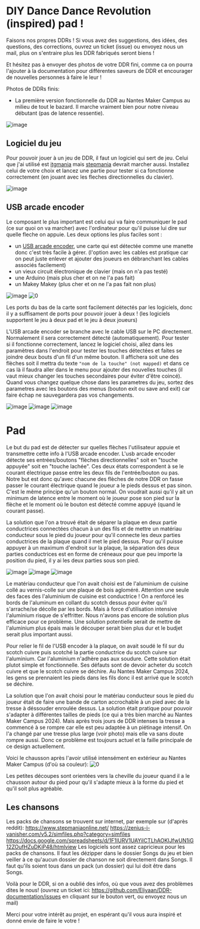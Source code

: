 # DIY Dance Dance Revolution (inspired) pad !

Faisons nos propres DDRs !
Si vous avez des suggestions, des idées, des questions, des corrections, ouvrez un ticket (issue) ou envoyez nous un mail, plus on s'entraire plus les DDR fabriqués seront biens !

Et hésitez pas à envoyer des photos de votre DDR fini, comme ca on pourra l'ajouter à la documentation pour différentes saveurs de DDR et encourager de nouvelles personnes à faire le leur !

Photos de DDRs finis: 

- La première version fonctionnelle du DDR au Nantes Maker Campus au milieu de tout le bazard. Il marche vraiment bien pour notre niveau débutant (pas de latence ressentie).

![image](https://github.com/user-attachments/assets/d993d4aa-2651-4f5b-9c55-d98638f8bf16)


## Logiciel du jeu

Pour pouvoir jouer à un jeu de DDR, il faut un logiciel qui sert de jeu. Celui que j'ai utilisé est [itgmania](https://www.itgmania.com/) mais [stepmania](https://www.stepmania.com/) devrait marcher aussi. Installez celui de votre choix et lancez une partie pour tester si ca fonctionne correctement (en jouant avec les fleches directionnelles du clavier).

![image](https://github.com/user-attachments/assets/769ceec6-9dec-42e0-90fe-56b5d476b1ff)

## USB arcade encoder

Le composant le plus important est celui qui va faire communiquer le pad (ce sur quoi on va marcher) avec l'ordinateur pour qu'il puisse lui dire sur quelle fleche on appuie.
Les deux options les plus faciles sont : 
- un [USB arcade encoder](https://www.ebay.com/itm/133163133451?itmprp=cksum%3A133163133451e007b8d0f3d14994b8030d134ee26497%7Cenc%3AAQAJAAABYMSBbt5JfLmj%252BdlAgetRxKsk9uNZiEHlB3hfttt0hmv1%252BpJoUCdSpe1JVf49yGC5tKtQ3g6HKD95AS2%252Bj%252BzdEev%252BQFVLBEv0%252FCdcgJMGFwLFhJ53WzLi3lqhEgvTYlFP2n6dii0kr%252BCTa3CZ07LoBuz1bIWF0E36UoD6Bg5wn9NHEbrtr8LCCZo7D2G7QFE2tU%252BgmskmJjQcEt38U8n3vZsRhwFqvi0NvXASBtDk8gMZQb%252FFHv2RJref%252FQNDsgRmSpZyfIAhV91ozNZLIXKqzGcR3PxoKrmLGvfoRSCLVMdXhwf4sEn2%252BBliRxkdirfad2y3d5IEWpKMLk3jcst7a8AoqvCRMio0Pu36K2YGqBcKHCFru45UG31HTXr6Y%252BBge0rzwG0aOGLbCa4xCdcnzYUNXazCn4xWNNnpeBtGUwyIvbTjh9hYmUsJvVwIpulV3MTIYWKsHE1bTtU0GPHcWFk%253D%7Campid%3APL_CLK%7Cclp%3A2332490&itmmeta=01HV44EGGQ89AKT6VV3G4BBDRD), une carte qui est détectée comme une manette donc c'est très facile à gérer. (l'option avec les cables est pratique car on peut juste enlever et ajouter des joueurs en débranchant les cables associés facilement)
- un vieux circuit électronique de clavier (mais on n'a pas testé)
- une Arduino (mais plus cher et on ne l'a pas fait)
- un Makey Makey (plus cher et on ne l'a pas fait non plus)

![image](https://github.com/user-attachments/assets/418a8db9-dc3a-419f-a7c2-1c7f5b034cee)
![0](https://github.com/user-attachments/assets/121c5a22-0077-43fb-af21-6da257c28ca6)

Les ports du bas de la carte sont facilement détectés par les logiciels, donc il y a suffisament de ports pour pouvoir jouer à deux ! (les logiciels supportent le jeu à deux pad et le jeu à deux joueurs)

L'USB arcade encoder se branche avec le cable USB sur le PC directement. Normalement il sera correctement détecté (automatiquement).
Pour tester si il fonctionne correctement, lancez le logiciel choisi, allez dans les paramètres dans l'endroit pour tester les touches détectées et faites se joindre deux bouts d'un fil d'un même bouton.
Il affichera soit une des flèches soit il mettra du texte `"nom de la touche" (not mapped)` et dans ce cas là il faudra aller dans le menu pour ajouter des nouvelles touches (il vaut mieux changer les touches secondaires pour éviter d'être coincé).
Quand vous changez quelque chose dans les parametres du jeu, sortez des parametres avec les boutons des menus (bouton exit ou save and exit) car faire échap ne sauvegardera pas vos changements.

![image](https://github.com/user-attachments/assets/6cfe0f48-c5de-4ed0-87d9-98e003e9546c)
![image](https://github.com/user-attachments/assets/1cae8f71-b3ce-4bc9-b902-740c40c8a82d)
![image](https://github.com/user-attachments/assets/6950f926-b35d-4f01-9f01-d6247a45fac9)

# Pad

Le but du pad est de détecter sur quelles flèches l'utilisateur appuie et transmettre cette info à l'USB arcade encoder.
L'usb arcade encoder détecte ses entrées/boutons "flèches directionnelles" soit en "touche appuyée" soit en "touche lachée".
Ces deux états correspondent à se le courant électrique passe entre les deux fils de l'entrée/bouton ou pas.
Notre but est donc qu'avec chacune des flèches de notre DDR on fasse passer le courant électrique quand le joueur a le pieds dessus et pas sinon.
C'est le même principe qu'un bouton normal. On voudrait aussi qu'il y ait un minimum de latence entre le moment où le joueur pose son pied sur la flèche et le moment où le bouton est détecté comme appuyé (quand le courant passe).

La solution que l'on a trouvé était de séparer la plaque en deux partie conductrices connectées chacun à un des fils et de mettre un matériau conducteur sous le pied du joueur pour qu'il connecte les deux parties conductrices de la plaque quand il met le pied dessus.
Pour qu'il puisse appuyer à un maximum d'endroit sur la plaque, la séparation des deux parties conductrices est en forme de créneaux pour que peu importe la position du pied, il y ai les deux parties sous son pied.

![image](https://github.com/user-attachments/assets/10996519-3ac3-458b-b5ed-dbb8aa09ce66)
![image](https://github.com/user-attachments/assets/5145885e-146f-4232-adfa-ec0906b482b8)
![image](https://github.com/user-attachments/assets/4c3dd4a7-a7ff-4d32-8739-816a6ef5a67d)


Le matériau conducteur que l'on avait choisi est de l'aluminium de cuisine collé au vernis-colle sur une plaque de bois agloméré. Attention une seule des faces des l'aluminium de cuisine est conductrice ! On a renforcé les bords de l'aluminum en collant du scotch dessus pour éviter qu'il s'arrache/se décolle par les bords. 
Mais à force d'utilisation intensive l'aluminium risque de s'effritter. Nous n'avons pas encore de solution plus efficace pour ce problème. 
Une solution potentielle serait de mettre de l'aluminium plus épais mais le découper serait bien plus dur et le budjet serait plus important aussi.

Pour relier le fil de l'USB encoder à la plaque, on avait soudé le fil sur du scotch cuivre puis scotché la partie conductrice du scotch cuivre sur l'aluminium.
Car l'aluminium n'adhère pas aux soudure. Cette solution était plutot simple et fonctionnelle.
Ses défauts sont de devoir acheter du scotch cuivre et que le scotch cuivre se déchire.
Au Nantes Maker Campus 2024, les gens se prennaient les pieds dans les fils donc il est arrivé que le scotch se déchire.

La solution que l'on avait choisi pour le matériau conducteur sous le pied du joueur était de faire une bande de carton accrochable à un pied avec de la tresse à déssouder enroulée dessus.
La solution était pratique pour pouvoir s'adapter à différentes tailles de pieds (ce qui a très bien marché au Nantes Maker Campus 2024).
Mais après trois jours de DDR intenses la tresse a commencé à se rompre car elle est peu adaptée à un piétinage intensif.
On l'a changé par une tresse plus large (voir photo) mais elle va sans doute rompre aussi.
Donc ce problème est toujours actuel et la faille principale de ce design actuellement.

Voici le chausson après l'avoir utilisé intensément en extérieur au Nantes Maker Campus (d'où sa couleur):
![0](https://github.com/user-attachments/assets/31332251-a55e-4656-88ec-579c0ba25ddb)


Les petites découpes sont orientées vers la cheville du joueur quand il a le chausson autour du pied pour qu'il s'adapte mieux à la forme du pied et qu'il soit plus agréable.

## Les chansons

Les packs de chansons se trouvent sur internet, par exemple sur (d'après reddit): https://www.stepmaniaonline.net/ https://zenius-i-vanisher.com/v5.2/simfiles.php?category=simfiles https://docs.google.com/spreadsheets/d/1F1IURV1UAYiICTLhAOKIJfwUN1iG12ZOufHZuDKiP48/htmlview
Les logiciels sont assez capricieux pour les packs de chansons. Il faut les dézipper dans le dossier Songs du jeu et bien veiller à ce qu'aucun dossier de chanson ne soit directement dans Songs.
Il faut qu'ils soient tous dans un pack (un dossier) qui lui doit être dans Songs.

Voilà pour le DDR, si on a oublié des infos, où que vous avez des problèmes dites le nous! (ouvrez un ticket ici: https://github.com/Eliyaan/DDR-documentation/issues en cliquant sur le bouton vert, ou envoyez nous un mail)

Merci pour votre intérêt au projet, en espérant qu'il vous aura inspiré et donné envie de faire le votre !
